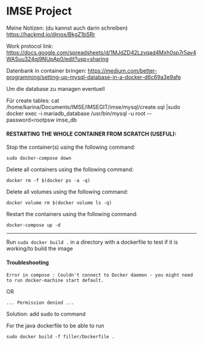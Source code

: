 # IMSE Project

Meine Notizen: (du kannst auch darin schreiben)
https://hackmd.io/@nox/BkgZ1bSRr

Work protocol link: 
https://docs.google.com/spreadsheets/d/1MJdZD42Lzvqad4Mxh0sp7r5av4WASuu324qj9NUpAp0/edit?usp=sharing

Datenbank in container bringen:
https://medium.com/better-programming/setting-up-mysql-database-in-a-docker-d6c69a3e9afe

Um die database zu managen eventuell

Für create tables:
cat /home/karina/Documents/IMSE/IMSEGIT/imse/mysql/create.sql |sudo docker exec -i mariadb_database /usr/bin/mysql -u root --password=rootpsw imse_db 



#### RESTARTING THE WHOLE CONTAINER FROM SCRATCH (USEFUL):

Stop the container(s) using the following command:

`sudo docker-compose down`

Delete all containers using the following command:

`docker rm -f $(docker ps -a -q)`

Delete all volumes using the following command:

`docker volume rm $(docker volume ls -q)`

Restart the containers using the following command:

`docker-compose up -d`

----------------------------

Run `sudo docker build .` in a directory with a dockerfile to test if it is working/to build the image

#### Troubleshooting

`Error in compose : Couldn't connect to Docker daemon - you might need to run docker-machine start default.`

OR 

`... Permission denied ...`

Solution: add sudo to command

For the java dockerfile to be able to run

`sudo docker build -f filler/Dockerfile .`


